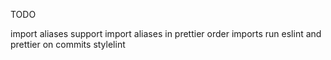 TODO

import aliases
support import aliases in prettier order imports
run eslint and prettier on commits
stylelint
